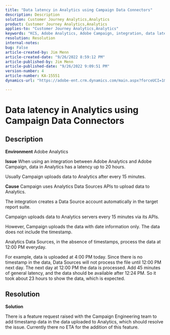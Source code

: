 ```yaml
---
title: "Data latency in Analytics using Campaign Data Connectors"
description: Description
solution: Customer Journey Analytics,Analytics
product: Customer Journey Analytics,Analytics
applies-to: "Customer Journey Analytics,Analytics"
keywords: "KCS, Adobe Analytics, Adobe Campaign, integration, data latency, Campaign Data Connectors, timestamp, time stamp"
resolution: Resolution
internal-notes: 
bug: False
article-created-by: Jim Menn
article-created-date: "9/26/2022 8:59:12 PM"
article-published-by: Jim Menn
article-published-date: "9/26/2022 9:09:51 PM"
version-number: 4
article-number: KA-15551
dynamics-url: "https://adobe-ent.crm.dynamics.com/main.aspx?forceUCI=1&pagetype=entityrecord&etn=knowledgearticle&id=4cbcf210-de3d-ed11-9db1-0022480866ad"

---
```

# Data latency in Analytics using Campaign Data Connectors

## Description


<b>Environment</b>
 Adobe Analytics

<b>Issue</b>
 When using an integration between Adobe Analytics and Adobe Campaign, data in Analytics has a latency up to 20 hours.

Usually Campaign uploads data to Analytics after every 15 minutes.

<b>Cause</b>
 Campaign uses Analytics Data Sources APIs to upload data to Analytics.

The integration creates a Data Source account automatically in the target report suite.

Campaign uploads data to Analytics servers every 15 minutes via its APIs.

However, Campaign uploads the data with date information only. The data does not include the timestamp.

Analytics Data Sources, in the absence of timestamps, process the data at 12:00 PM everyday.

For example, data is uploaded at 4:00 PM today. Since there is no timestamp in the data, Data Sources will not process the file until 12:00 PM next day. The next day at 12:00 PM the data is processed. Add 45 minutes of general latency, and the data should be available after 12:24 PM. So it took about 23 hours to show the data, which is expected.


## Resolution


<b>Solution</b>

There is a feature request raised with the Campaign Engineering team to add timestamp data in the data uploaded to Analytics, which should resolve the issue. Currently there no ETA for the addition of this feature.



